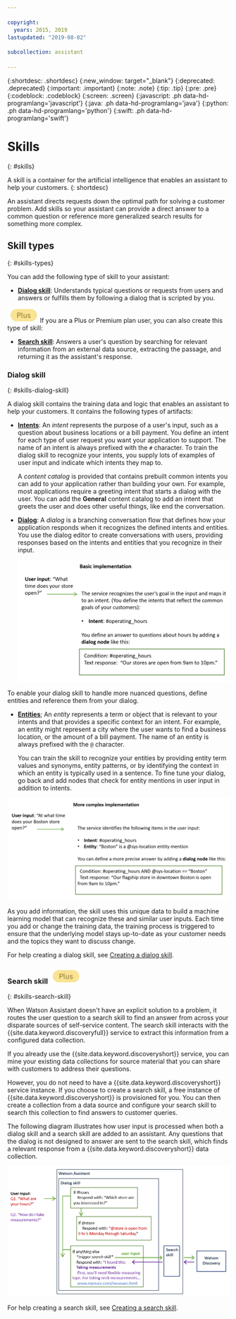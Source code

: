 ```yaml
---

copyright:
  years: 2015, 2019
lastupdated: "2019-08-02"

subcollection: assistant

---
```


{:shortdesc: .shortdesc}
{:new_window: target="_blank"}
{:deprecated: .deprecated}
{:important: .important}
{:note: .note}
{:tip: .tip}
{:pre: .pre}
{:codeblock: .codeblock}
{:screen: .screen}
{:javascript: .ph data-hd-programlang='javascript'}
{:java: .ph data-hd-programlang='java'}
{:python: .ph data-hd-programlang='python'}
{:swift: .ph data-hd-programlang='swift'}

# Skills
{: #skills}

A skill is a container for the artificial intelligence that enables an assistant to help your customers.
{: shortdesc}

An assistant directs requests down the optimal path for solving a customer problem. Add skills so your assistant can provide a direct answer to a common question or reference more generalized search results for something more complex.

## Skill types
{: #skills-types}

You can add the following type of skill to your assistant:

- **[Dialog skill](#skills-dialog-skill)**: Understands typical questions or requests from users and answers or fulfills them by following a dialog that is scripted by you.

![Plus or Premium plan only](images/plus.png) If you are a Plus or Premium plan user, you can also create this type of skill:

- **[Search skill](#skills-search-skill)**: Answers a user's question by searching for relevant information from an external data source, extracting the passage, and returning it as the assistant's response.

### Dialog skill
{: #skills-dialog-skill}

A dialog skill contains the training data and logic that enables an assistant to help your customers. It contains the following types of artifacts:

- [**Intents**](/docs/services/assistant?topic=assistant-intents): An *intent* represents the purpose of a user's input, such as a question about business locations or a bill payment. You define an intent for each type of user request you want your application to support. The name of an intent is always prefixed with the `#` character. To train the dialog skill to recognize your intents, you supply lots of examples of user input and indicate which intents they map to.

  A *content catalog* is provided that contains prebuilt common intents you can add to your application rather than building your own. For example, most applications require a greeting intent that starts a dialog with the user. You can add the **General** content catalog to add an intent that greets the user and does other useful things, like end the conversation.

- [**Dialog**](/docs/services/assistant?topic=assistant-dialog-build): A *dialog* is a branching conversation flow that defines how your application responds when it recognizes the defined intents and entities. You use the dialog editor to create conversations with users, providing responses based on the intents and entities that you recognize in their input.

  ![Diagram of a basic implementation that uses intent and dialog only.](images/basic-impl.png)

To enable your dialog skill to handle more nuanced questions, define entities and reference them from your dialog.

- [**Entities**](/docs/services/assistant?topic=assistant-entities); An *entity* represents a term or object that is relevant to your intents and that provides a specific context for an intent. For example, an entity might represent a city where the user wants to find a business location, or the amount of a bill payment. The name of an entity is always prefixed with the `@` character.

  You can train the skill to recognize your entities by providing entity term values and synonyms, entity patterns, or by identifying the context in which an entity is typically used in a sentence. To fine tune your dialog, go back and add nodes that check for entity mentions in user input in addition to intents.

![Diagram of a more complex implementation that uses intent, entity, and dialog.](images/complex-impl.png)

As you add information, the skill uses this unique data to build a machine learning model that can recognize these and similar user inputs. Each time you add or change the training data, the training process is triggered to ensure that the underlying model stays up-to-date as your customer needs and the topics they want to discuss change.

For help creating a dialog skill, see [Creating a dialog skill](/docs/services/assistant?topic=assistant-skill-dialog-add).

### Search skill ![Plus or Premium plan only](images/plus.png)
{: #skills-search-skill}

When Watson Assistant doesn't have an explicit solution to a problem, it routes the user question to a search skill to find an answer from across your disparate sources of self-service content. The search skill interacts with the {{site.data.keyword.discoveryfull}} service to extract this information from a configured data collection.

If you already use the {{site.data.keyword.discoveryshort}} service, you can mine your existing data collections for source material that you can share with customers to address their questions.

However, you do not need to have a {{site.data.keyword.discoveryshort}} service instance. If you choose to create a search skill, a free instance of {{site.data.keyword.discoveryshort}} is provisioned for you. You can then create a collection from a data source and configure your search skill to search this collection to find answers to customer queries.

The following diagram illustrates how user input is processed when both a dialog skill and a search skill are added to an assistant. Any questions that the dialog is not designed to answer are sent to the search skill, which finds a relevant response from a {{site.data.keyword.discoveryshort}} data collection.

![Diagram of how a question gets routed to the search skill.](images/search-skill-diagram.png)

For help creating a search skill, see [Creating a search skill](/docs/services/assistant?topic=assistant-skill-search-add).